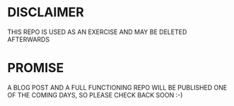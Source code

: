 # DISCLAIMER

THIS REPO IS USED AS AN EXERCISE AND MAY BE DELETED AFTERWARDS

# PROMISE

A BLOG POST AND A FULL FUNCTIONING REPO WILL BE PUBLISHED ONE OF THE COMING DAYS, SO PLEASE CHECK BACK SOON :-)
